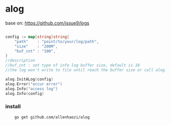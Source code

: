 alog
======
base on: https://github.com/issue9/logs
```go

config := map[string]string{
	"path"    : "point/to/your/log/path",
	"size"    : "200M",
	"buf_cnt" : "100",
}
//description
//buf_cnt : set type of info log buffer size, default is 10
//the log won't write to file until reach the buffer size or call alog.Flush

alog.InitALog(config)
alog.Error("occur error")
alog.Info("access log")
alog.Info(config)

```

### install

```shell
    go get github.com/allenhaozi/alog
```
